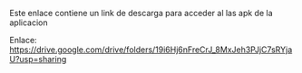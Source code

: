 Este enlace contiene un link de descarga para acceder al las apk de la aplicacion

Enlace: https://drive.google.com/drive/folders/19i6Hj6nFreCrJ_8MxJeh3PJjC7sRYjaU?usp=sharing
